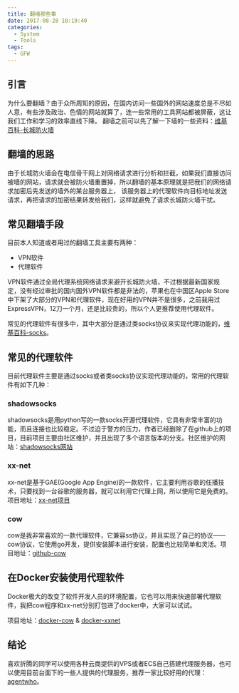 ```yaml
---
title: 翻墙那些事
date: 2017-08-28 10:19:40
categories:
  - System
  - Tools
tags: 
  - GFW
---
```


## 引言

为什么要翻墙？由于众所周知的原因，在国内访问一些国外的网站速度总是不尽如人意，有些涉及政治、色情的网站就算了，连一些常用的工具网站都被屏蔽，这让我们工作和学习的效率直线下降。
翻墙之前可以先了解一下墙的一些资料：[维基百科-长城防火墙](https://zh.wikipedia.org/zh-cn/%E9%98%B2%E7%81%AB%E9%95%BF%E5%9F%8E)

## 翻墙的思路

由于长城防火墙会在电信骨干网上对网络请求进行分析和拦截，如果我们直接访问被墙的网站，请求就会被防火墙重置掉，所以翻墙的基本原理就是把我们的网络请求加密后先发送的墙外的某台服务器上，
该服务器上的代理软件向目标地址发送请求，再把请求的加密结果转发给我们，这样就避免了请求长城防火墙干扰。

## 常见翻墙手段

目前本人知道或者用过的翻墙工具主要有两种：

- VPN软件
- 代理软件

VPN软件通过全局代理系统网络请求来避开长城防火墙，不过根据最新国家规定，没有经过审批的国内国外VPN软件都是非法的，苹果也在中国区Apple Store中下架了大部分的VPN和代理软件，现在好用的VPN并不是很多，之前我用过ExpressVPN，12刀一个月，还是比较贵的，所以个人更推荐使用代理软件。

常见的代理软件有很多中，其中大部分是通过类socks协议来实现代理功能的，[维基百科-socks](https://zh.wikipedia.org/wiki/SOCKS)。

## 常见的代理软件

目前代理软件主要是通过socks或者类socks协议实现代理功能的，常用的代理软件有如下几种：

### shadowsocks

shadowsocks是用python写的一款socks开源代理软件，它具有非常丰富的功能，而且连接也比较稳定。不过迫于警方的压力，作者已经删除了在github上的项目，目前项目主要由社区维护，并且出现了多个语言版本的分支。社区维护的网站：[shadowsocks网站](https://shadowsocks.org/en/index.html)

### xx-net

xx-net是基于GAE(Google App Engine)的一款软件，它主要利用谷歌的任播技术，只要找到一台谷歌的服务器，就可以利用它代理上网，所以使用它是免费的。项目地址：[xx-net项目](https://github.com/XX-net/XX-Net)

### cow

cow是我非常喜欢的一款代理软件，它兼容ss协议，并且实现了自己的协议——cow协议，它使用go开发，提供安装脚本进行安装，配置也比较简单和灵活。项目地址：[github-cow](https://github.com/cyfdecyf/cow)

## 在Docker安装使用代理软件

Docker极大的改变了软件开发人员的环境配置，它也可以用来快速部署代理软件，我把cow程序和xx-net分别打包进了docker中，大家可以试试。

项目地址：[docker-cow](https://github.com/willmao/docker-cow) & [docker-xxnet](https://github.com/willmao/docker-xxnet)

## 结论

喜欢折腾的同学可以使用各种云商提供的VPS或者ECS自己搭建代理服务器，也可以使用目前台面下的一些人提供的代理服务，推荐一家比较好用的代理：[agentwho](agentho.rocks)。
